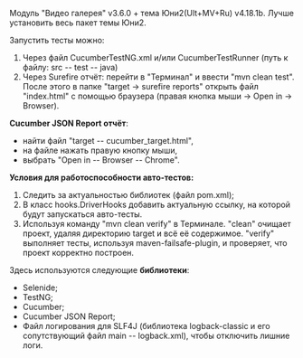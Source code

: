 Модуль "Видео галерея" v3.6.0 + тема Юни2(Ult+MV+Ru) v4.18.1b. Лучше установить весь пакет темы Юни2.

Запустить тесты можно:
1) Через файл CucumberTestNG.xml и/или CucumberTestRunner (путь к файлу: src -- test -- java)
2) Через Surefire отчёт: перейти в "Терминал" и ввести "mvn clean test". После этого в папке "target -> surefire reports"
   открыть файл "index.html" с помощью браузера (правая кнопка мыши -> Open in -> Browser).


**Cucumber JSON Report отчёт**:
- найти файл "target -- cucumber_target.html",
- на файле нажать правую кнопку мыши,
- выбрать "Open in -- Browser -- Chrome".


**Условия для работоспособности авто-тестов:**
1) Следить за актуальностью библиотек (файл pom.xml);
2) В класс hooks.DriverHooks добавить актуальную ссылку, на которой будут запускаться авто-тесты.
3) Используя команду "mvn clean verify" в Терминале. "clean" очищает проект, удаляя директорию target и всё её содержимое. "verify" выполняет тесты, используя maven-failsafe-plugin, и проверяет, что проект корректно построен.


Здесь используются следующие **библиотеки**:
* Selenide;
* TestNG;
* Cucumber;
* Cucumber JSON Report;
* Файл логирования для SLF4J (библиотека logback-classic и его сопутствующий файл main -- logback.xml), чтобы отключить лишние логи.